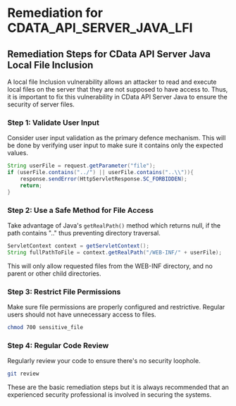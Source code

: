 # Remediation for CDATA_API_SERVER_JAVA_LFI

## Remediation Steps for CData API Server Java Local File Inclusion

A local file Inclusion vulnerability allows an attacker to read and execute local files on the server that they are not supposed to have access to. Thus, it is important to fix this vulnerability in CData API Server Java to ensure the security of server files.

### Step 1: Validate User Input

Consider user input validation as the primary defence mechanism. This will be done by verifying user input to make sure it contains only the expected values.

```java
String userFile = request.getParameter("file");
if (userFile.contains("../") || userFile.contains("..\\")){
    response.sendError(HttpServletResponse.SC_FORBIDDEN);
    return;
}
```

### Step 2: Use a Safe Method for File Access

Take advantage of Java's `getRealPath()` method which returns null, if the path contains ".." thus preventing directory traversal.

```java
ServletContext context = getServletContext();
String fullPathToFile = context.getRealPath("/WEB-INF/" + userFile);
```
This will only allow requested files from the WEB-INF directory, and no parent or other child directories.

### Step 3: Restrict File Permissions

Make sure file permissions are properly configured and restrictive. Regular users should not have unnecessary access to files.

```bash
chmod 700 sensitive_file
```

### Step 4: Regular Code Review

Regularly review your code to ensure there's no security loophole.

```bash
git review
```
 
These are the basic remediation steps but it is always recommended that an experienced security professional is involved in securing the systems.